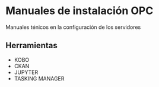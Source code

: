 # Manuales de instalación OPC
Manuales ténicos en la configuración de los servidores
## Herramientas
* KOBO
* CKAN
* JUPYTER
* TASKING MANAGER
